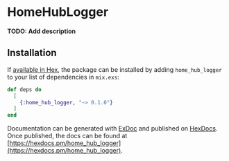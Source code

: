 # HomeHubLogger

**TODO: Add description**

## Installation

If [available in Hex](https://hex.pm/docs/publish), the package can be installed
by adding `home_hub_logger` to your list of dependencies in `mix.exs`:

```elixir
def deps do
  [
    {:home_hub_logger, "~> 0.1.0"}
  ]
end
```

Documentation can be generated with [ExDoc](https://github.com/elixir-lang/ex_doc)
and published on [HexDocs](https://hexdocs.pm). Once published, the docs can
be found at [https://hexdocs.pm/home_hub_logger](https://hexdocs.pm/home_hub_logger).

